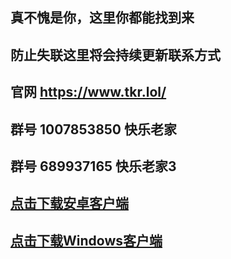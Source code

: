 ## 真不愧是你，这里你都能找到来

## 防止失联这里将会持续更新联系方式

## 官网 <a href="https://www.tkr.lol/" target="_blank">https://www.tkr.lol/</a>
## 群号 1007853850 快乐老家
## 群号 689937165  快乐老家3
## <a href="https://gitlab.com/taikongren/taikongren/-/raw/main/Surfboard_latest.apk?inline=false" target="_blank">点击下载安卓客户端</a>
## <a href="https://gitlab.com/taikongren/taikongren/-/raw/main/v2rayN.zip?ref_type=heads&inline=false" target="_blank">点击下载Windows客户端</a>

